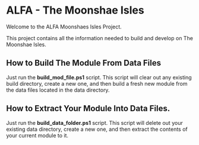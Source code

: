 # ALFA - The Moonshae Isles
Welcome to the ALFA Moonshaes Isles Project.  

This project contains all the information needed to build and develop on The Moonshae Isles.

## How to Build The Module From Data Files
Just run the **build_mod_file.ps1** script.  This script will clear out any existing build directory, create a new one, and then build a fresh new module from the data files located in the data directory.

## How to Extract Your Module Into Data Files.
Just run the **build_data_folder.ps1** script.  This script will delete out your existing data directory, create a new one, and then extract the contents of your current module to it.
